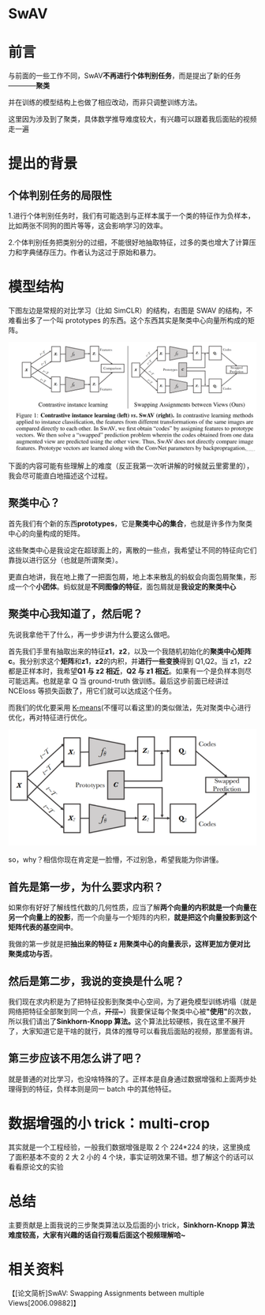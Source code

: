 # SwAV

# 前言

与前面的一些工作不同，SwAV<strong>不再进行个体判别任务</strong>，而是提出了新的任务————<strong>聚类</strong>

并在训练的模型结构上也做了相应改动，而非只调整训练方法。

这里因为涉及到了聚类，具体数学推导难度较大，有兴趣可以跟着我后面贴的视频走一遍

# 提出的背景

## 个体判别任务的局限性

1.进行个体判别任务时，我们有可能选到与正样本属于一个类的特征作为负样本，比如两张不同狗的图片等等，这会影响学习的效率。

2.个体判别任务把类别分的过细，不能很好地抽取特征，过多的类也增大了计算压力和字典储存压力。作者认为这过于原始和暴力。

# 模型结构

下图左边是常规的对比学习（比如 SimCLR）的结构，右图是 SWAV 的结构，不难看出多了一个叫 prototypes 的东西。这个东西其实是聚类中心向量所构成的矩阵。

![](static/boxcnGteJZelEtVqBFwwukw7c8g.png)

下面的内容可能有些理解上的难度（反正我第一次听讲解的时候就云里雾里的），我会尽可能直白地描述这个过程。

## 聚类中心？

首先我们有个新的东西<strong>prototypes</strong>，它是<strong>聚类中心的集合</strong>，也就是许多作为聚类中心的向量构成的矩阵。

这些聚类中心是我设定在超球面上的，离散的一些点，我希望让不同的特征向它们靠拢以进行区分（也就是所谓聚类）。

更直白地讲，我在地上撒了一把面包屑，地上本来散乱的蚂蚁会向面包屑聚集，形成一个个<strong>小团体</strong>。蚂蚁就是<strong>不同图像的特征</strong>，面包屑就是<strong>我设定的聚类中心</strong>

## 聚类中心我知道了，然后呢？

先说我拿他干了什么，再一步步讲为什么要这么做吧。

首先我们手里有抽取出来的特征<strong>z1</strong>，<strong>z2</strong>，以及一个我随机初始化的<strong>聚类中心矩阵 c</strong>。我分别求这个<strong>矩阵</strong>和<strong>z1</strong>，<strong>z2</strong>的内积，并<strong>进行一些变换</strong>得到 Q1,Q2。当 z1，z2 都是正样本时，我希望<strong>Q1 与 z2 相近</strong>，<strong>Q2 与 z1 相近</strong>。如果有一个是负样本则尽可能远离。也就是拿 Q 当 ground-truth 做训练。最后这步前面已经讲过 NCEloss 等损失函数了，用它们就可以达成这个任务。

而我们的优化要采用 [K-means](https://zhuanlan.zhihu.com/p/78798251)(不懂可以看这里)的类似做法，先对聚类中心进行优化，再对特征进行优化。

![](static/boxcnKe4DzDfdNbhhHowdE4BJEf.png)

so，why？相信你现在肯定是一脸懵，不过别急，希望我能为你讲懂。

## 首先是第一步，为什么要求内积？

如果你有好好了解线性代数的几何性质，应当了解<strong>两个向量的内积就是一个向量在另一个向量上的投影</strong>，而一个向量与一个矩阵的内积，<strong>就是把这个向量投影到这个矩阵代表的基空间中</strong>。

我做的第一步就是把<strong>抽出来的特征 z 用聚类中心的向量表示，这样更加方便对比聚类成功与否</strong>。

## 然后是第二步，我说的变换是什么呢？

我们现在求内积是为了把特征投影到聚类中心空间，为了避免模型训练坍塌（就是网络把特征全部聚到同一个点，<del>开摆~</del>）我要保证每个聚类中心被<strong>"使用"</strong>的次数，所以我们请出了<strong>Sinkhorn-Knopp 算法。</strong>这个算法比较硬核，我在这里不展开了，大家知道它是干啥的就行，具体的推导可以看我后面贴的视频，那里面有讲。

## 第三步应该不用怎么讲了吧？

就是普通的对比学习，也没啥特殊的了。正样本是自身通过数据增强和上面两步处理得到的特征，负样本则是同一 batch 中的其他特征。

# 数据增强的小 trick：multi-crop

其实就是一个工程经验，一般我们数据增强是取 2 个 224*224 的块，这里换成了面积基本不变的 2 大 2 小的 4 个块，事实证明效果不错。想了解这个的话可以看看原论文的实验

# 总结

主要贡献是上面我说的三步聚类算法以及后面的小 trick，<strong>Sinkhorn-Knopp 算法难度较高，大家有兴趣的话自行观看后面这个视频理解哈~</strong>

# 相关资料

【[论文简析]SwAV: Swapping Assignments between multiple Views[2006.09882]】
